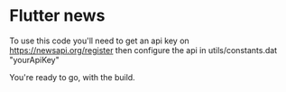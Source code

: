 # Flutter news 
To use this code you'll need to get an api key on https://newsapi.org/register 
then configure the api in utils/constants.dat "yourApiKey" 

You're ready to go, with the build.

